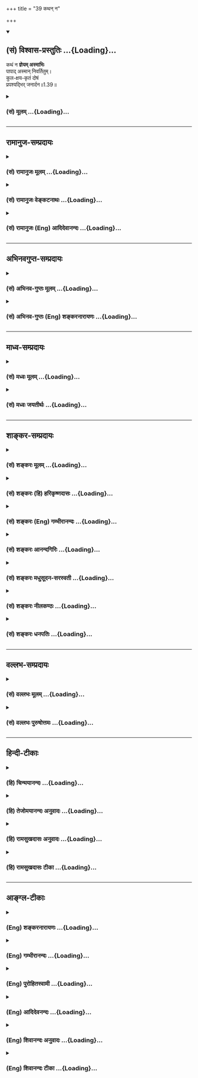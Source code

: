 +++
title = "39 कथन् न"

+++
<div class="js_include" newlevelforh1="2" title="(सं) विश्वास-प्रस्तुतिः" unfilled url="/purANam_vaiShNavam/mahAbhAratam/06-bhIShma-parva/03-bhagavad-gItA-parva/saMskRtam/vishvAsa-prastutiH/01_arjuna-viShAda-yogaH/39_kathan_na.md">
<details open><summary><h2>(सं) विश्वास-प्रस्तुतिः ...{Loading}...</h2></summary>

कथं न **ज्ञेयम् अस्माभिः**  
पापाद् अस्मान् निवर्तितुम्।  
कुल-क्षय-कृतं दोषं  
प्रपश्यद्भिर् जनार्दन॥1.39॥
</details>
</div>
<div class="js_include collapsed" newlevelforh1="3" title="(सं) मूलम्" unfilled url="/purANam_vaiShNavam/mahAbhAratam/06-bhIShma-parva/03-bhagavad-gItA-parva/saMskRtam/mUlam/01_arjuna-viShAda-yogaH/39_kathan_na.md">
<details><summary><h3>(सं) मूलम् ...{Loading}...</h3></summary>

कथं न ज्ञेयमस्माभिः पापादस्मान्निवर्तितुम्।  
कुलक्षयकृतं दोषं प्रपश्यद्भिर्जनार्दन।।1.39।।
</details>
</div>


_________________
## रामानुज-सम्प्रदायः
<div class="js_include collapsed" newlevelforh1="3" title="(सं) रामानुजः मूलम्" unfilled url="/purANam_vaiShNavam/mahAbhAratam/06-bhIShma-parva/03-bhagavad-gItA-parva/saMskRtam/rAmAnujaH/mUlam/01_arjuna-viShAda-yogaH/39_kathan_na.md">
<details><summary><h3>(सं) रामानुजः मूलम् ...{Loading}...</h3></summary>

।।1.39।। अन्तिमश्लोकव्याख्या दृश्या। 
</details>
</div>
<div class="js_include collapsed" newlevelforh1="3" title="(सं) रामानुजः वेङ्कटनाथः" unfilled url="/purANam_vaiShNavam/mahAbhAratam/06-bhIShma-parva/03-bhagavad-gItA-parva/saMskRtam/rAmAnujaH/venkaTanAthaH/01_arjuna-viShAda-yogaH/39_kathan_na.md">
<details><summary><h3>(सं) रामानुजः वेङ्कटनाथः ...{Loading}...</h3></summary>

।। 1.39।। No commentary.  
  
  
  
  

</details>
</div>
<div class="js_include collapsed" newlevelforh1="3" title="(सं) रामानुजः (Eng) आदिदेवानन्दः" unfilled url="/purANam_vaiShNavam/mahAbhAratam/06-bhIShma-parva/03-bhagavad-gItA-parva/saMskRtam/rAmAnujaH/english/AdidevAnandaH/01_arjuna-viShAda-yogaH/39_kathan_na.md">
<details><summary><h3>(सं) रामानुजः (Eng) आदिदेवानन्दः ...{Loading}...</h3></summary>

1.26 - 1.47 Arjuna said - Sanjaya said Sanjaya continued: The high-minded Arjuna, extremely kind, deeply friendly, and supremely righteous, having brothers like himself, though repeatedly deceived by the treacherous attempts of your people like burning in the lac-house etc., and therefore fit to be killed by him with the help of the Supreme Person, nevertheless said, 'I will not fight.' He felt weak, overcome as he was by his love and extreme compassion for his relatives. He was also filled with fear, not knowing what was righteous and what unrighteous.
His mind was tortured by grief, because of the thought of future separation from his relations. So he threw away his bow and arrow and sat on the chariot as if to fast to death.

</details>
</div>


_________________
## अभिनवगुप्त-सम्प्रदायः
<div class="js_include collapsed" newlevelforh1="3" title="(सं) अभिनव-गुप्तः मूलम्" unfilled url="/purANam_vaiShNavam/mahAbhAratam/06-bhIShma-parva/03-bhagavad-gItA-parva/saMskRtam/abhinava-guptaH/mUlam/01_arjuna-viShAda-yogaH/39_kathan_na.md">
<details><summary><h3>(सं) अभिनव-गुप्तः मूलम् ...{Loading}...</h3></summary>

।।1.35 1.44।। निहत्येत्यादि। आततायिनां हनने पापमेव कर्तृ। अतोऽयमर्थः
पापेन तावदेतेऽस्मच्छत्रवो हताः परतन्त्रीकृताः। तांश्च निहत्यास्मानपि
पापमाश्रयेत् +++(S omits पापम्)+++। पापमत्र लोभादिवशात् +++(S लोभवशात्)+++
कुलक्षयादिदोषादर्शनम् +++(S दोषदर्शनम्)+++। अत एव कुलादिधर्माणामुपक्षेपं +++(K
कुलक्षयादि N क्षेपकम्)+++ करोति स्वजनं हि कथमित्यादिना।  

</details>
</div>
<div class="js_include collapsed" newlevelforh1="3" title="(सं) अभिनव-गुप्तः (Eng) शङ्करनारायणः" unfilled url="/purANam_vaiShNavam/mahAbhAratam/06-bhIShma-parva/03-bhagavad-gItA-parva/saMskRtam/abhinava-guptaH/english/shankaranArAyaNaH/01_arjuna-viShAda-yogaH/39_kathan_na.md">
<details><summary><h3>(सं) अभिनव-गुप्तः (Eng) शङ्करनारायणः ...{Loading}...</h3></summary>

1.35 1.44 Nihatya etc. upto anususruma. Sin alone is the agent in the
act of slaying these desperadoes. Therefore here the idea is this :
These ememies of ours have been slain, i.e., have been take possession
of, by sin. Sin would come to us also after slaying them. Sin in this
context is the disregard, on account of greed etc., to the injurious
conseences like the ruination of the family and the like. That is why
Arjuna makes a specific mention of the \[ruin of the\] family etc., and
of its duties in the passage 'How by slaying my own kinsmen etc'. The
act of slaying, undertaken with an individualizing idea about its
result, and with a particularizing idea about the person to be slain, is
a great sin. To say this very thing precisely and to indicate the
intensity of his own agony, Arjuna says only to himself \[see next
sloka\]:

</details>
</div>


_________________
## माध्व-सम्प्रदायः
<div class="js_include collapsed" newlevelforh1="3" title="(सं) मध्वः मूलम्" unfilled url="/purANam_vaiShNavam/mahAbhAratam/06-bhIShma-parva/03-bhagavad-gItA-parva/saMskRtam/madhvaH/mUlam/01_arjuna-viShAda-yogaH/39_kathan_na.md">
<details><summary><h3>(सं) मध्वः मूलम् ...{Loading}...</h3></summary>

  
  
।।1.39।। Sri Madhvacharya did not comment on this sloka. The commentary
starts from 2.11.  
  

</details>
</div>
<div class="js_include collapsed" newlevelforh1="3" title="(सं) मध्वः जयतीर्थः" unfilled url="/purANam_vaiShNavam/mahAbhAratam/06-bhIShma-parva/03-bhagavad-gItA-parva/saMskRtam/madhvaH/jayatIrthaH/01_arjuna-viShAda-yogaH/39_kathan_na.md">
<details><summary><h3>(सं) मध्वः जयतीर्थः ...{Loading}...</h3></summary>

  
  
।।1.39।। Sri Jayatirtha did not comment on this sloka. The commentary
starts from 2.11.  
  

</details>
</div>


_________________
## शाङ्कर-सम्प्रदायः
<div class="js_include collapsed" newlevelforh1="3" title="(सं) शङ्करः मूलम्" unfilled url="/purANam_vaiShNavam/mahAbhAratam/06-bhIShma-parva/03-bhagavad-gItA-parva/saMskRtam/shankaraH/mUlam/01_arjuna-viShAda-yogaH/39_kathan_na.md">
<details><summary><h3>(सं) शङ्करः मूलम् ...{Loading}...</h3></summary>

1.39 Sri Sankaracharya did not comment on this sloka. The commentary
starts from 2.10.  
  

</details>
</div>
<div class="js_include collapsed" newlevelforh1="3" title="(सं) शङ्करः (हि) हरिकृष्णदासः" unfilled url="/purANam_vaiShNavam/mahAbhAratam/06-bhIShma-parva/03-bhagavad-gItA-parva/saMskRtam/shankaraH/hindI/harikRShNadAsaH/01_arjuna-viShAda-yogaH/39_kathan_na.md">
<details><summary><h3>(सं) शङ्करः (हि) हरिकृष्णदासः ...{Loading}...</h3></summary>

।।1.39।। Sri Sankaracharya did not comment on this sloka.  
  

</details>
</div>
<div class="js_include collapsed" newlevelforh1="3" title="(सं) शङ्करः (Eng) गम्भीरानन्दः" unfilled url="/purANam_vaiShNavam/mahAbhAratam/06-bhIShma-parva/03-bhagavad-gItA-parva/saMskRtam/shankaraH/english/gambhIrAnandaH/01_arjuna-viShAda-yogaH/39_kathan_na.md">
<details><summary><h3>(सं) शङ्करः (Eng) गम्भीरानन्दः ...{Loading}...</h3></summary>

1.39 Sri Sankaracharya did not comment on this sloka. The commentary
starts from 2.10.

</details>
</div>
<div class="js_include collapsed" newlevelforh1="3" title="(सं) शङ्करः आनन्दगिरिः" unfilled url="/purANam_vaiShNavam/mahAbhAratam/06-bhIShma-parva/03-bhagavad-gItA-parva/saMskRtam/shankaraH/AnandagiriH/01_arjuna-viShAda-yogaH/39_kathan_na.md">
<details><summary><h3>(सं) शङ्करः आनन्दगिरिः ...{Loading}...</h3></summary>

।।1.39।। कोऽसौ कुलक्षये दोषो यद्दर्शनाद्युष्माकं युद्धादुपरतिरपेक्ष्यते
तत्राह **कुलेति।** कुलस्य हि क्षये कुलसंबन्धिनश्चिरन्तना
धर्मास्तत्तदग्निहोत्रादिक्रियासाध्यानाशमुपयान्ति। कर्तुरभावादित्यर्थः।
धर्मनाशेऽपि किं स्यादिति चेत्तत्राह **धर्म इति।** कुलप्रयुक्ते धर्मे
कुलनाशादेव नष्टे कुलक्षयकरस्य कुलं परिशिष्टमखिलमपि तदीयोऽधर्मोऽभिभवति।
अधर्मभूयिष्ठं तस्य कुलं भवतीत्यर्थः।  

</details>
</div>
<div class="js_include collapsed" newlevelforh1="3" title="(सं) शङ्करः मधुसूदन-सरस्वती" unfilled url="/purANam_vaiShNavam/mahAbhAratam/06-bhIShma-parva/03-bhagavad-gItA-parva/saMskRtam/shankaraH/madhusUdana-sarasvatI/01_arjuna-viShAda-yogaH/39_kathan_na.md">
<details><summary><h3>(सं) शङ्करः मधुसूदन-सरस्वती ...{Loading}...</h3></summary>

।।1.39।। एवंच विजयादीनामश्रेयस्त्वेनानाकाङ्क्षितत्वान्न तदर्थं
प्रवृर्तितव्यमिति द्रढयितुमनर्थानुबन्धित्वेनाश्रेयस्त्वमेव प्रपञ्चयन्नाह
सनातनाः परम्पराप्राप्ताः कुलधर्माः कुलोचिता धर्माः कुलक्षये प्रणश्यन्ति
कर्तुरभावात्। उत अपि अग्निहोत्राद्यनुष्ठातृपुरुषनाशेन धर्मे नष्टे।
जात्यभिप्रायमेकवचनम्। अवशिष्टं बालादिरूपं कृत्स्नमपि कुलधर्मोऽभिभवति
स्वाधीनतया व्याप्नोति। उतशब्दः कृत्स्नपदेन संबध्यते।  
  

</details>
</div>
<div class="js_include collapsed" newlevelforh1="3" title="(सं) शङ्करः नीलकण्ठः" unfilled url="/purANam_vaiShNavam/mahAbhAratam/06-bhIShma-parva/03-bhagavad-gItA-parva/saMskRtam/shankaraH/nIlakaNThaH/01_arjuna-viShAda-yogaH/39_kathan_na.md">
<details><summary><h3>(सं) शङ्करः नीलकण्ठः ...{Loading}...</h3></summary>

।।1.39।। प्रणश्यन्ति अनुष्ठातॄणां वृद्धानामभावात्। अवशिष्टं बालादिरूपं
वंशं धर्मलोपादधर्मोऽभिभवति।  
  

</details>
</div>
<div class="js_include collapsed" newlevelforh1="3" title="(सं) शङ्करः धनपतिः" unfilled url="/purANam_vaiShNavam/mahAbhAratam/06-bhIShma-parva/03-bhagavad-gItA-parva/saMskRtam/shankaraH/dhanapatiH/01_arjuna-viShAda-yogaH/39_kathan_na.md">
<details><summary><h3>(सं) शङ्करः धनपतिः ...{Loading}...</h3></summary>

।।1.39।। अस्मात्पापान्निवर्तितुं निवृत्त्यर्थ कुलक्षयकृतं दोषं प्रकर्षेण
पश्यद्भिरस्माभिस्तद्दोषशब्दितं पापं कथं न ज्ञातव्यं तस्मात्पापपरिज्ञानं
विना तत्र प्रवृत्तिपरिहारसंभवात्तज्ज्ञानमेवेचितं पापान्निवर्तितुं नतु
पापसाधके युद्धे प्रवर्तितुं तदज्ञानमिति भावः। सदैव निर्लिप्तस्य तवैव
परमेश्वरस्य प्रलयादौ जनानामर्दनेन पापसंश्लेषो नत्वन्यस्येति
सूचयन्संबोधयति **हे जनार्दनेति।  
**

</details>
</div>


_________________
## वल्लभ-सम्प्रदायः
<div class="js_include collapsed" newlevelforh1="3" title="(सं) वल्लभः मूलम्" unfilled url="/purANam_vaiShNavam/mahAbhAratam/06-bhIShma-parva/03-bhagavad-gItA-parva/saMskRtam/vallabhaH/mUlam/01_arjuna-viShAda-yogaH/39_kathan_na.md">
<details><summary><h3>(सं) वल्लभः मूलम् ...{Loading}...</h3></summary>

।।1.38 1.39।। Sri Vallabhacharya did not comment on this sloka.  
  

</details>
</div>
<div class="js_include collapsed" newlevelforh1="3" title="(सं) वल्लभः पुरुषोत्तमः" unfilled url="/purANam_vaiShNavam/mahAbhAratam/06-bhIShma-parva/03-bhagavad-gItA-parva/saMskRtam/vallabhaH/puruShottamaH/01_arjuna-viShAda-yogaH/39_kathan_na.md">
<details><summary><h3>(सं) वल्लभः पुरुषोत्तमः ...{Loading}...</h3></summary>

  
  
।।1.39।। हे जनार्दन अविद्यानाशक त्वत्स्वरूपविद्भिः कुलक्षयकृतं दोषं
प्रपश्यद्भिरस्माभिर्लोभानुपहतचित्तैरस्मात्पापान्निवर्तितुं कथं न ज्ञेयम्
ज्ञेयमेवेत्यर्थः।  
  
  
  

</details>
</div>


_________________
## हिन्दी-टीकाः
<div class="js_include collapsed" newlevelforh1="3" title="(हि) चिन्मयानन्दः" unfilled url="/purANam_vaiShNavam/mahAbhAratam/06-bhIShma-parva/03-bhagavad-gItA-parva/hindI/chinmayAnandaH/01_arjuna-viShAda-yogaH/39_kathan_na.md">
<details><summary><h3>(हि) चिन्मयानन्दः ...{Loading}...</h3></summary>

।।1.39।। निसंदेह सत्ता और धन के लालच से अन्धे हुए कौरव यह देखने में
असमर्थ थे कि इस युद्ध के कारण सम्पूर्ण सामाजिक ढाँचे का कितना विनाश होने
वाला है। उनकी महत्त्वाकांक्षा ने उनके विवेक और भावना को इस प्रकार
आच्छादित कर दिया था कि युद्ध में अपने ही बान्धवों की हत्याओं की क्रूरता
को भी वे नहीं समझ पा रहे थे।  
अर्जुन के कथन से लगता है कि उसने अपना विवेक खोया नहीं था और इस
भ्रातृहन्ता युद्ध के द्वारा होने वाले भावी सामाजिक विनाश को वह स्पष्ट
देख रहा था। उसका प्रस्तुत तर्क कुछ इस प्रकार का है। यदि हमारा कोई मित्र
मद्यपान के कारण स्वयं को भूलकर अभद्र व्यवहार करता है तो उस समय उसका
प्रतिकार करना और भी अधिक विचित्र बात होगी। हमको समझना चाहिये कि उस मित्र
ने अपना विवेक खो दिया है और वह स्वयं ही नहीं जानता कि वह क्या कर रहा है।
ऐसे समय हमारे लिये उचित है कि उसकी अशिष्टता पर ध्यान न देकर उसे क्षमा कर
दें।  
इसी प्रकार अर्जुन का तर्क है कि यदि दुर्योधन और उसके मित्र अन्धे होकर
अन्यायपूर्ण आक्रमण करते हैं तो क्या पाण्डवों को शान्ति की वेदी पर स्वयं
का बलिदान करते हुये युद्ध से विरत हो जाना उचित नहीं है यह धारणा स्वयं
में कितनी खतरनाक है इसको हम तब समझेंगे जब गीता के आगामी परिच्छेदों में
तत्त्वज्ञान के महत्त्वपूर्ण अंश को देखेंगे जो भारतीय जीवन का सारतत्त्व
है। अधर्म का सक्रिय प्रतिकार ही एक मुख्य सिद्धांत है जिसका भगवान्
श्रीकृष्ण ने गीता में प्रतिपादन किया है।  

</details>
</div>
<div class="js_include collapsed" newlevelforh1="3" title="(हि) तेजोमयानन्दः अनुवादः" unfilled url="/purANam_vaiShNavam/mahAbhAratam/06-bhIShma-parva/03-bhagavad-gItA-parva/hindI/tejomayAnandaH/anuvAdaH/01_arjuna-viShAda-yogaH/39_kathan_na.md">
<details><summary><h3>(हि) तेजोमयानन्दः अनुवादः ...{Loading}...</h3></summary>

।।1.39।। परन्तु, हेे जनार्दन ! कुलक्षय से होने वाले दोष को जानने वाले
हम लोगों को इस पाप से विरत होने के लिए क्यों नहीं सोचना चाहिये।

</details>
</div>
<div class="js_include collapsed" newlevelforh1="3" title="(हि) रामसुखदासः अनुवादः" unfilled url="/purANam_vaiShNavam/mahAbhAratam/06-bhIShma-parva/03-bhagavad-gItA-parva/hindI/rAmasukhadAsaH/anuvAdaH/01_arjuna-viShAda-yogaH/39_kathan_na.md">
<details><summary><h3>(हि) रामसुखदासः अनुवादः ...{Loading}...</h3></summary>

।।1.38 -- 1.39।। यद्यपि लोभ के कारण जिनका विवेक-विचार लुप्त हो गया है,
ऐसे ये (दुर्योधन आदि) कुल का नाश करने से होनेवाले दोष को और मित्रों के
साथ द्वेष करने से होनेवाले पाप को नहीं देखते, (तो भी) हे जनार्दन! कुल का
नाश करने से होनेवाले दोष को ठीक-ठीक जाननेवाले हमलोग इस पाप से निवृत्त
होनेका विचार क्यों न करें;

</details>
</div>
<div class="js_include collapsed" newlevelforh1="3" title="(हि) रामसुखदासः टीका" unfilled url="/purANam_vaiShNavam/mahAbhAratam/06-bhIShma-parva/03-bhagavad-gItA-parva/hindI/rAmasukhadAsaH/TIkA/01_arjuna-viShAda-yogaH/39_kathan_na.md">
<details><summary><h3>(हि) रामसुखदासः टीका ...{Loading}...</h3></summary>

।।1.39।।***व्याख्या--*****'यद्यप्येते न पश्यन्ति ৷৷. मित्रद्रोहे च
पातकम्'--** इतना मिल गया, इतना और मिल जाय; फिर ऐसा मिलता ही रहे--ऐसे
धन, जमीन, मकान, आदर, प्रशंसा, पद, अधिकार आदिकी तरफ बढ़ती हुई वृत्तिका
नाम 'लोभ' है। इस लोभ-वृत्तिके कारण इन दुर्योधनादिकी विवेक-शक्ति लुप्त हो
गयी है, जिससे वे यह विचार नहीं कर पा रहे हैं कि जिस राज्यके लिये हम इतना
बड़ा पाप करने जा रहे हैं, कुटुम्बियोंका नाश करने जा रहे हैं, वह राज्य
हमारे साथ कितने दिन रहेगा और हम उसके साथ कितने दिन रहेंगे; हमारे रहते
हुए यह राज्य चला जायगा तो हमारी क्या दशा होगी; और राज्यके रहते हुए हमारे
शरीर चले जायेंगे तो क्या दशा होगी क्योंकि मनुष्य संयोगका जितना सुख लेता
है, उसके वियोगका उतना दुःख उसे भोगना ही पड़ता है। संयोगमें इतना सुख नहीं
होता, जितना वियोगमें दुःख होता है। तात्पर्य है कि अन्तःकरणमें लोभ छा
जानेके कारण इनको राज्य-ही-राज्य दीख रहा है। कुलका नाश करनेसे कितना भयंकर
पाप होगा, वह इनको दीख ही नहीं रहा है।  
जहाँ लड़ाई होती है, वहाँ समय, सम्पत्ति, शक्तिका नाश हो जाता है। तरह-तरह
की चिन्ताएँ और आपत्तियाँ आ जाती हैं। दो मित्रोंमें भी आपसमें खटपट मच
जाती है, मनोमालिन्य हो जाता है। कई तरहका मतभेद हो जाता है। मतभेद होनेसे
वैरभाव हो जाता है। जैसे द्रुपद और द्रोण--दोनों बचपनके मित्र थे। परन्तु
राज्य मिलनेसे द्रुपदने एक दिन द्रोणका अपमान करके उस मित्रताको ठुकरा
दिया। इससे राजा द्रुपद और द्रोणाचार्यके बीच वैरभाव हो गया। अपने अपमानका
बदला लेनेके लिये द्रोणाचार्यने मेरेद्वारा राजा द्रुपदको परास्त कराकर
उसका आधा राज्य ले लिया। इसपर द्रुपदने द्रोणाचार्यका नाश करनेके लिये एक
यज्ञ कराया, जिससे धृष्टद्युम्न और द्रौपदी--दोनों पैदा हुए। इस तरह
मित्रोंके साथ वैरभाव होनेसे कितना भयंकर पाप होगा, इस तरफ ये देख ही नहीं
रहे हैं!  
**विशेष बात**   
  
अभी हमारे पास जिन वस्तुओंका अभाव है, उन वस्तुओंके बिना भी हमारा काम चल
रहा है, हम अच्छी तरहसे जी रहे हैं। परन्तु जब वे वस्तुएं हमें मिलनेके बाद
फिर बिछुड़ जाती हैं, तब उनके अभावका बड़ा दुःख होता है। तात्पर्य है कि
पहले वस्तुओंका जो निरन्तर अभाव था, वह इतना दुःखदायी नहीं था, जितना
वस्तुओंका संयोग होकर फिर उनसे वियोग होना दुःखदायी है। ऐसा होनेपर भी
मनुष्य अपने पास जिन वस्तुओंका अभाव मानता है उन वस्तुओंको वह लोभके कारण
पानेकी चेष्टा करता रहता है। विचार किया जाय तो जिन वस्तुओंका अभी अभाव है,
बीचमें प्रारब्धानुसार उनकी प्राप्ति होनेपर भी अन्तमें उनकी अभाव ही
रहेगा। अतः हमारी तो वही अवस्था रही, जो कि वस्तुओंके मिलनेसे पहले थी।
बीचमें लोभके कारण उन वस्तुओंको पानेके लिये केवल परिश्रम-ही-परिश्रम पल्ले
पड़ा, दुःख-ही-दुःख भोगना पड़ा। बीचमें वस्तुओंके संयोगसे जो थोड़ा-सा सुख
हुआ है, वह तो केवल लोभके कारण ही हुआ है। अगर भीतरमें लोभ-रूपी दोष न हो,
तो वस्तुओंके संयोगसे सुख हो ही नहीं सकता। ऐसे ही मोहरूपी दोष न हो, तो
कुटुम्बियोंसे सुख हो ही नहीं सकता। लालचरूपी दोष न हो तो संग्रहका सुख हो
ही नहीं सकता। तात्पर्य है कि संसारका सुख किसी-न-किसी दोषसे ही होता है।
कोई भी दोष न होनेपर संसारसे सुख हो ही नहीं सकता। परन्तु लोभके कारण
मनुष्य ऐसा विचार कर ही नहीं सकता। यह लोभ उसके विवेक-विचारको लुप्त कर
देता है।  
**'कथं न ज्ञेयमस्माभिः ৷৷৷৷ प्रपश्यद्भिर्जनार्दन'--**अब अर्जुन अपनी बात
कहते हैं कि यद्यपि दुर्योधनादि अपने कुलक्षयसे होनेवाले दोषको और
मित्रद्रोहसे होनेवाले पापको नहीं देखते, तो भी हमलोगोंको कुलक्षयसे
होनेवाली अनर्थपरम्पराको देखना ही चाहिये \[जिसका वर्णन अर्जुन आगे
चालीसवें श्लोकसे चौवालीसवें श्लोकतक करेंगे़\]; क्योंकि हम कुलक्षयसे
होनेवाले दोषोंको भी अच्छी तरहसे जानते हैं और मित्रोंके साथ द्रोह-(वैर,
द्वैष-) से  
  
होनेवाली पापको भी अच्छी तरहसे जानते हैं। अगर वे मित्र हमें दुःख दें, तो
वह दुःख हमारे लिये अनिष्टकारक नहीं है। कारण कि दुःखसे तो हमारे
पूर्वपापोंका ही नाश होगा हमारी शुद्धि ही होगी। परन्तु हमारे मनमें अगर
द्रोह--वैरभाव होगा, तो वह मरनेके बाद भी हमारे साथ रहेगा और
जन्म-जन्मान्तर-तक हमें पाप करनेमें प्रेरित करता रहेगा जिससे हमारा
पतन-ही-पतन होगा। ऐसे अनर्थ करनेवाले और मित्रोंके साथ द्रोह पैदा करनेवाले
इस युद्धरूपी पापसे बचनेका विचार क्यों नहीं करना चाहिये; अर्थात् विचार
करके हमें इस पापसे जरूर ही बचना चाहिये।  
यहाँ अर्जुनकी दृष्टि दुर्योधन आदिके लोभकी तरफ तो जा रही है, पर वे खुद
कौटुम्बिक स्नेह-(मोह-) में आबद्ध होकर बोल रहे हैं--इस तरफ उनकी दृष्टि
नहीं जा रही है। इस कारण वे अपने कर्तव्यको नहीं समझ रहे हैं। यह नियम है
कि मनुष्यकी दृष्टि जबतक दूसरोंके दोषकी तरफ रहती है, तबतक उसको अपना दोष
नहीं दीखता ,उलटे एक अभिमान होता है कि इनमें तो यह दोष है, पर हमारेमें यह
दोष नहीं है। ऐसी अवस्थामें वह यह सोच ही नहीं सकता कि अगर इनमें कोई दोष
है तो हमारेमें भी कोई दूसरा दोष हो सकता है। दूसरा दोष यदि न भी हो तो भी
दूसरोंका दोष देखना--यह दोष तो है ही। दूसरोंका दोष देखना एवं अपनेमें
अच्छाईका अभिमान करना-- ये दोनों दोष साथमें ही रहते हैं। अर्जुनको भी
दुर्योधन आदिमें दोष दीख रहे हैं और अपनेमें अच्छाईका अभिमान हो रहा है
(अच्छाईके अभिमानकी छायामें मात्र दोष रहते हैं), इसलिये उनको अपनेमें
मोहरूपी दोष नहीं दीख रहा है।  
  
***सम्बन्ध***  कुलका क्षय करनेसे होनेवाले जिन दोषोंको हम जानते हैं, वे
दोष कौन-से हैं; उन दोषोंकी परम्परा आगेके पाँच श्लोकोंमें बताते हैं।

</details>
</div>


_________________
## आङ्ग्ल-टीकाः
<div class="js_include collapsed" newlevelforh1="3" title="(Eng) शङ्करनारायणः" unfilled url="/purANam_vaiShNavam/mahAbhAratam/06-bhIShma-parva/03-bhagavad-gItA-parva/english/shankaranArAyaNaH/01_arjuna-viShAda-yogaH/39_kathan_na.md">
<details><summary><h3>(Eng) शङ्करनारायणः ...{Loading}...</h3></summary>

1.39. But, perceiving clearly the evil conseences ensuing from the ruin of the family, should we not have a sense to refrain from this sinful act \[of fighting the war\], O Janardana ;

</details>
</div>
<div class="js_include collapsed" newlevelforh1="3" title="(Eng) गम्भीरानन्दः" unfilled url="/purANam_vaiShNavam/mahAbhAratam/06-bhIShma-parva/03-bhagavad-gItA-parva/english/gambhIrAnandaH/01_arjuna-viShAda-yogaH/39_kathan_na.md">
<details><summary><h3>(Eng) गम्भीरानन्दः ...{Loading}...</h3></summary>

1.38 1.39 O Janardana, although these people, whose hearts have become perverted by greed, do not see the evil arising from destroying the family and sin in hostility towards, friends, yet how can we who clearly see the evil arising from destroying the family remain unaware of (the need of) abstaining from this sin;

</details>
</div>
<div class="js_include collapsed" newlevelforh1="3" title="(Eng) पुरोहितस्वामी" unfilled url="/purANam_vaiShNavam/mahAbhAratam/06-bhIShma-parva/03-bhagavad-gItA-parva/english/purohitasvAmI/01_arjuna-viShAda-yogaH/39_kathan_na.md">
<details><summary><h3>(Eng) पुरोहितस्वामी ...{Loading}...</h3></summary>

1.39 Should not we, whose eyes are open, who consider it to be wrong to annihilate our house, turn away from so great a crime;

</details>
</div>
<div class="js_include collapsed" newlevelforh1="3" title="(Eng) आदिदेवनन्दः" unfilled url="/purANam_vaiShNavam/mahAbhAratam/06-bhIShma-parva/03-bhagavad-gItA-parva/english/AdidevanandaH/01_arjuna-viShAda-yogaH/39_kathan_na.md">
<details><summary><h3>(Eng) आदिदेवनन्दः ...{Loading}...</h3></summary>

1.39 Why should we not learn to shun this crime - we who see the evil of ruining a clan, O Krsna;

</details>
</div>
<div class="js_include collapsed" newlevelforh1="3" title="(Eng) शिवानन्दः अनुवादः" unfilled url="/purANam_vaiShNavam/mahAbhAratam/06-bhIShma-parva/03-bhagavad-gItA-parva/english/shivAnandaH/anuvAdaH/01_arjuna-viShAda-yogaH/39_kathan_na.md">
<details><summary><h3>(Eng) शिवानन्दः अनुवादः ...{Loading}...</h3></summary>

1.39. Why should not we who clearly see evil in the destruction of families, learn to turn away from this sin, O Janardana (Krishna);

</details>
</div>
<div class="js_include collapsed" newlevelforh1="3" title="(Eng) शिवानन्दः टीका" unfilled url="/purANam_vaiShNavam/mahAbhAratam/06-bhIShma-parva/03-bhagavad-gItA-parva/english/shivAnandaH/TIkA/01_arjuna-viShAda-yogaH/39_kathan_na.md">
<details><summary><h3>(Eng) शिवानन्दः टीका ...{Loading}...</h3></summary>

1.39 कथम् why; न not; ज्ञेयम् should be learnt; अस्माभिः by us; पापात्
from sin; अस्मात् this; निवर्तितुम् to turn away; कुलक्षयकृतम् in the destruction of families; दोषम् evil; प्रपश्यद्भिः clearly seeing;
जनार्दन O Janardana.Commentary Ignorance of law is no excuse but wanton sinful conduct is a grave crime; unworthy of us; who are wiser.

</details>
</div>
